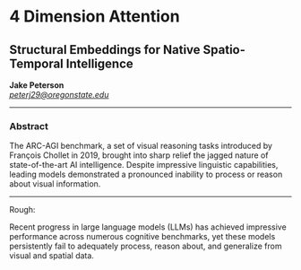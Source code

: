 # 4 Dimension Attention
## Structural Embeddings for Native Spatio-Temporal Intelligence
**Jake Peterson**  
*peterj29@oregonstate.edu*

---

### Abstract

The ARC-AGI benchmark, a set of visual reasoning tasks introduced by François Chollet in 2019, brought into sharp relief the jagged nature of state-of-the-art AI intelligence. Despite impressive linguistic capabilities, leading models demonstrated a pronounced inability to process or reason about visual information.




---

Rough:

Recent progress in large language models (LLMs) has achieved impressive performance across numerous cognitive benchmarks, yet these models persistently fail to adequately process, reason about, and generalize from visual and spatial data.
